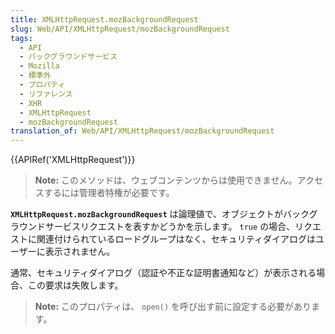 ```yaml
---
title: XMLHttpRequest.mozBackgroundRequest
slug: Web/API/XMLHttpRequest/mozBackgroundRequest
tags:
  - API
  - バックグラウンドサービス
  - Mozilla
  - 標準外
  - プロパティ
  - リファレンス
  - XHR
  - XMLHttpRequest
  - mozBackgroundRequest
translation_of: Web/API/XMLHttpRequest/mozBackgroundRequest
---
```

{{APIRef('XMLHttpRequest')}}

> **Note:** このメソッドは、ウェブコンテンツからは使用できません。アクセスするには管理者特権が必要です。

**`XMLHttpRequest.mozBackgroundRequest`** は論理値で、オブジェクトがバックグラウンドサービスリクエストを表すかどうかを示します。 `true` の場合、リクエストに関連付けられているロードグループはなく、セキュリティダイアログはユーザーに表示されません。

通常、セキュリティダイアログ（認証や不正な証明書通知など）が表示される場合、この要求は失敗します。

> **Note:** このプロパティは、 `open()` を呼び出す前に設定する必要があります。
